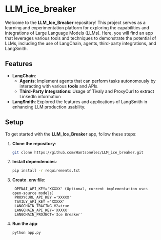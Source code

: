 # LLM_ice_breaker
Welcome to the **LLM_Ice_Breaker** repository! This project serves as a learning and experimentation platform for exploring the capabilities and integrations of Large Language Models (LLMs). Here, you will find an app that leverages various tools and techniques to demonstrate the potential of LLMs, including the use of LangChain, agents, third-party integrations, and LangSmith.

## Features
- **LangChain**:
  - **Agents**: Implement agents that can perform tasks autonomously by interacting with various **tools** and APIs.
  - **Third-Party Integrations**: Usage of Tivaly and ProxyCurl to extract LinkedIn information
- **LangSmith**: Explored the features and applications of LangSmith in enhancing LLM production usability.

## Setup
To get started with the **LLM_Ice_Breaker** app, follow these steps:
1. **Clone the repository**:
   ```bash
   git clone https://github.com/HantsonAlec/LLM_ice_breaker.git
   ```
2. **Install dependencies**:
   ```bash
   pip install -r requirements.txt
   ```

3. **Create .env file**:
   ```
    OPENAI_API_KEY='XXXXX' (Optional, current implementation uses open-source models)
    PROXYCURL_API_KEY ='XXXXX'
    TAVILY_API_KEY ='XXXXX'
    LANGCHAIN_TRACING_V2=true
    LANGCHAIN_API_KEY='XXXXX'
    LANGCHAIN_PROJECT='Ice Breaker'
   ```

4. **Run the app**:
   ```bash
   python app.py
   ```
